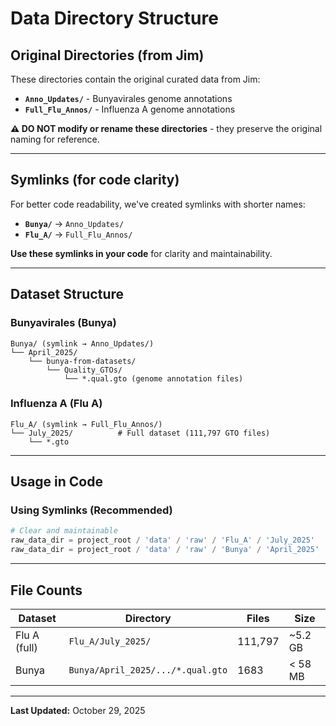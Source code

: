 # Data Directory Structure

## Original Directories (from Jim)

These directories contain the original curated data from Jim:

- **`Anno_Updates/`** - Bunyavirales genome annotations
- **`Full_Flu_Annos/`** - Influenza A genome annotations

**⚠️  DO NOT modify or rename these directories** - they preserve the original naming for reference.

---

## Symlinks (for code clarity)

For better code readability, we've created symlinks with shorter names:

- **`Bunya/`** → `Anno_Updates/`
- **`Flu_A/`** → `Full_Flu_Annos/`

**Use these symlinks in your code** for clarity and maintainability.

---

## Dataset Structure

### Bunyavirales (Bunya)
```
Bunya/ (symlink → Anno_Updates/)
└── April_2025/
    └── bunya-from-datasets/
        └── Quality_GTOs/
            └── *.qual.gto (genome annotation files)
```

### Influenza A (Flu A)
```
Flu_A/ (symlink → Full_Flu_Annos/)
└── July_2025/          # Full dataset (111,797 GTO files)
    └── *.gto
```

---

## Usage in Code

### Using Symlinks (Recommended)
```python
# Clear and maintainable
raw_data_dir = project_root / 'data' / 'raw' / 'Flu_A' / 'July_2025'
raw_data_dir = project_root / 'data' / 'raw' / 'Bunya' / 'April_2025'
```

---

## File Counts

| Dataset      | Directory                         | Files   | Size    |
|--------------|-----------------------------------|---------|---------|
| Flu A (full) | `Flu_A/July_2025/`                | 111,797 | ~5.2 GB |
| Bunya        | `Bunya/April_2025/.../*.qual.gto` | 1683    | < 58 MB |

---

**Last Updated:** October 29, 2025

